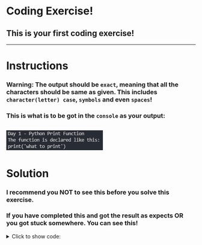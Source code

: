 # Coding Exercise!
## This is your **first** coding exercise!
---
# Instructions
### **Warning:** The output should be `exact`, meaning that all the characters should be same as given. This includes `character(letter) case`, `symbols` and even `spaces`!

### This is what is to be got in the `console` as your output:
![Coding Exercise 1](../assets/coding_exercise_1.png)
---
# Solution
### I recommend you **NOT** to see this before you solve this exercise.
### If you have completed this and got the result as expects **OR** you got stuck somewhere. You can see this!
<details>
    <summary>Click to show code:</summary>

```py
print("Day 1 - Python Print Function")
print("The function is declared like this:")
print("print('what to print')")
```

</details>